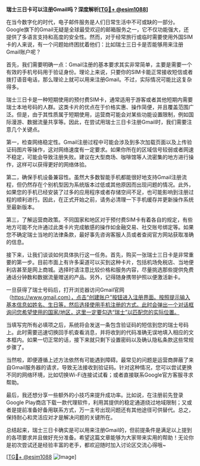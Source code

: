 **瑞士三日卡可以注册Gmail吗？深度解析[[TG💪+ @esim1088](https://t.me/s/esim1088)]**

在当今数字化的时代，电子邮件服务是人们日常生活中不可或缺的一部分。Google旗下的Gmail无疑是全球最受欢迎的邮箱服务之一，它不仅功能强大，还提供了多语言支持和高度的安全性。然而，对于经常旅行或临时需要使用外国SIM卡的人来说，有一个问题始终困扰着他们：比如瑞士三日卡是否能够用来注册Gmail账户呢？

首先，我们需要明确一点：Gmail注册的基本要求其实非常简单，主要是需要一个有效的手机号码用于验证身份。理论上来说，只要你的SIM卡能正常接收短信或者拨打语音电话，那么理论上就可以用来注册Gmail。不过，实际情况可能比这复杂得多。

瑞士三日卡是一种短期使用的预付费SIM卡，通常适用于游客或者其他短期内需要瑞士本地号码的人群。这类卡片的优点在于价格实惠、操作简便，并且覆盖范围广泛。但是，由于其性质属于短期使用，运营商可能会对某些功能设置限制，例如国际漫游、数据流量共享等。因此，在尝试用瑞士三日卡注册Gmail时，我们需要注意几个关键点。

第一，检查网络稳定性。Gmail注册过程中可能会涉及到多次加载页面以及上传验证码图片等操作，这对网络速度有一定要求。如果你所在的区域信号较弱或者网速不稳定，可能会导致注册失败。建议在大型商场、咖啡馆等人流密集的地方进行操作，这样可以获得更好的网络体验。

第二，确保手机设备兼容性。虽然大多数智能手机都能很好地支持Gmail注册流程，但仍然存在个别机型因为系统版本过低或其他原因而出现问题的情况。此外，如果您的手机已经安装了过多的应用程序或者存储空间不足，也可能影响到注册过程的顺利进行。因此，在正式开始之前，请务必清理一下手机缓存并更新操作系统至最新版本。

第三，了解运营商政策。不同国家和地区对于预付费SIM卡有着各自的规定，有些地方可能不允许通过此类卡片完成敏感的操作如金融交易、社交账号绑定等。如果您不确定瑞士当地的法律条款，最好事先咨询客服人员或者查阅官方网站获取准确的信息。

接下来，让我们谈谈如何具体执行这一任务。首先，购买一张瑞士三日卡是非常重要的第一步。目前市面上有许多渠道可以买到这种卡片，包括机场免税店、当地便利店甚至是网上商城。选择时请注意比较价格和服务内容，尽量挑选那些提供免费通话分钟数和数据流量赠送的产品。另外，记得随身携带护照以便激活新卡。

一旦获得了瑞士号码后，打开浏览器访问Gmail官网（https://www.gmail.com），点击“创建账户”按钮进入注册界面。按照提示输入基本信息如姓名、生日等，然后选择使用手机注册的方式。此时会弹出一个对话框询问您希望使用的国家/地区，这里一定要勾选“瑞士”以匹配您的实际位置。

当填写完所有必填项之后，系统将会发送一条包含验证码的短信到您的瑞士号码上。此时需要迅速切换回手机查看消息，并将收到的代码准确无误地填入相应的文本框内。如果一切正常的话，接下来就只剩下设置密码以及确认隐私条款这些常规步骤了。

当然啦，即便遵循上述方法依然有可能遇到障碍。最常见的问题是运营商屏蔽了来自Gmail服务器的请求，导致无法接收到验证码。针对这种情况，您可以尝试更换不同的网络环境，比如切换Wi-Fi连接试试看；或者直接联系Google官方客服寻求帮助。

最后，我还想分享一些额外的小技巧来提升成功率。比如说，在注册前先登录Google Play商店下载一款代理软件，利用其提供的稳定通道绕过地域限制；又或者是提前准备好备用联系方式，万一主号出现问题还有其他途径可供替代。总之，保持耐心和灵活应对才是解决问题的关键所在。

总结起来，瑞士三日卡确实是可以用来注册Gmail的，但前提条件是满足以上提到的各项要求并且做好充分准备。希望这篇文章能够为大家带来实用的帮助！无论你是初次尝试还是经验丰富的老手，都欢迎随时加入讨论区交流心得哦~

[[TG💪+ @esim1088](https://t.me/s/esim1088) ![Image](https://i.postimg.cc/4NQfJmqS/Snipaste-2025-05-13-00-14-12.png)]
